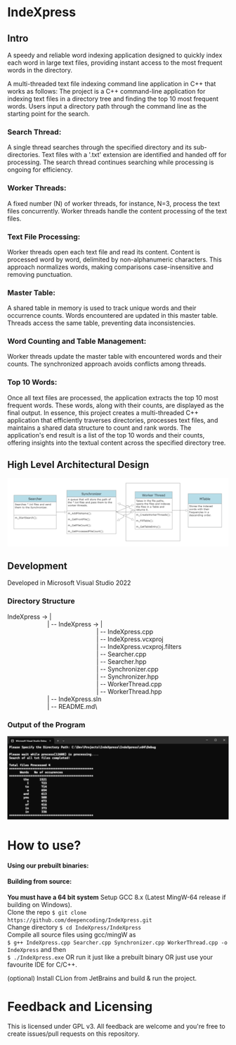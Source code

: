 # IndeXpress

## Intro
A speedy and reliable word indexing application designed to quickly index each word in large text files, providing instant access to the most frequent words in the directory.

A multi-threaded text file indexing command line application in C++ that works as follows:
The project is a C++ command-line application for indexing text files in a directory tree and finding the top 10 most frequent words.
Users input a directory path through the command line as the starting point for the search.
### Search Thread:

A single thread searches through the specified directory and its sub-directories.
Text files with a '.txt' extension are identified and handed off for processing.
The search thread continues searching while processing is ongoing for efficiency.
### Worker Threads:

A fixed number (N) of worker threads, for instance, N=3, process the text files concurrently.
Worker threads handle the content processing of the text files.
### Text File Processing:

Worker threads open each text file and read its content.
Content is processed word by word, delimited by non-alphanumeric characters.
This approach normalizes words, making comparisons case-insensitive and removing punctuation.
### Master Table:

A shared table in memory is used to track unique words and their occurrence counts.
Words encountered are updated in this master table.
Threads access the same table, preventing data inconsistencies.
### Word Counting and Table Management:

Worker threads update the master table with encountered words and their counts.
The synchronized approach avoids conflicts among threads.
### Top 10 Words:

Once all text files are processed, the application extracts the top 10 most frequent words.
These words, along with their counts, are displayed as the final output.
In essence, this project creates a multi-threaded C++ application that efficiently traverses directories, processes text files, and maintains a shared data structure to count and rank words. The application's end result is a list of the top 10 words and their counts, offering insights into the textual content across the specified directory tree.

## High Level Architectural Design
![Design](https://raw.githubusercontent.com/deepencoding/IndeXpress/main/architecture.png)

## Development

Developed in Microsoft Visual Studio 2022

### Directory Structure

IndeXpress -> |\
&emsp;&emsp;&emsp;&emsp;&emsp;&emsp;&ensp;| -- IndeXpress -> |\
&emsp;&ensp;&emsp;&emsp;&emsp;&emsp;&ensp;&emsp;&emsp;&emsp;&emsp;&emsp;&emsp;&ensp;&emsp;&emsp;| -- IndeXpress.cpp\
&emsp;&ensp;&emsp;&emsp;&emsp;&emsp;&ensp;&emsp;&emsp;&emsp;&emsp;&emsp;&emsp;&ensp;&emsp;&emsp;| -- IndeXpress.vcxproj\
&emsp;&ensp;&emsp;&emsp;&emsp;&emsp;&ensp;&emsp;&emsp;&emsp;&emsp;&emsp;&emsp;&ensp;&emsp;&emsp;| -- IndeXpress.vcxproj.filters\
&emsp;&ensp;&emsp;&emsp;&emsp;&emsp;&ensp;&emsp;&emsp;&emsp;&emsp;&emsp;&emsp;&ensp;&emsp;&emsp;| -- Searcher.cpp\
&emsp;&ensp;&emsp;&emsp;&emsp;&emsp;&ensp;&emsp;&emsp;&emsp;&emsp;&emsp;&emsp;&ensp;&emsp;&emsp;| -- Searcher.hpp\
&emsp;&ensp;&emsp;&emsp;&emsp;&emsp;&ensp;&emsp;&emsp;&emsp;&emsp;&emsp;&emsp;&ensp;&emsp;&emsp;| -- Synchronizer.cpp\
&emsp;&ensp;&emsp;&emsp;&emsp;&emsp;&ensp;&emsp;&emsp;&emsp;&emsp;&emsp;&emsp;&ensp;&emsp;&emsp;| -- Synchronizer.hpp\
&emsp;&ensp;&emsp;&emsp;&emsp;&emsp;&ensp;&emsp;&emsp;&emsp;&emsp;&emsp;&emsp;&ensp;&emsp;&emsp;| -- WorkerThread.cpp\
&emsp;&ensp;&emsp;&emsp;&emsp;&emsp;&ensp;&emsp;&emsp;&emsp;&emsp;&emsp;&emsp;&ensp;&emsp;&emsp;| -- WorkerThread.hpp\
&emsp;&emsp;&emsp;&emsp;&emsp;&emsp;&ensp;| -- IndeXpress.sln\
&emsp;&emsp;&emsp;&emsp;&emsp;&emsp;&ensp;| -- README.md\

### Output of the Program

![Output](https://raw.githubusercontent.com/deepencoding/IndeXpress/main/op.png)

# How to use? 
#### **Using our prebuilt binaries:**
#### Building from source:
**You must have a 64 bit system**
Setup GCC 8.x (Latest MingW-64 release if building on Windows).\
Clone the repo ```$ git clone https://github.com/deepencoding/IndeXpress.git```\
Change directory ```$ cd IndeXpress/IndeXpress```\
Compile all source files using gcc/mingW as\
```$ g++ IndeXpress.cpp Searcher.cpp Synchronizer.cpp WorkerThread.cpp -o IndeXpress``` and then\
```$ ./IndeXpress.exe``` OR run it just like a prebuilt binary OR just use your favourite IDE for C/C++.

(optional) Install CLion from JetBrains and build & run the project.

# Feedback and Licensing
This is licensed under GPL v3. All feedback are welcome and you're free to create issues/pull requests on this repository.
